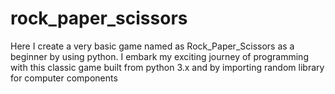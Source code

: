 # rock_paper_scissors
Here I create a very basic game named as Rock_Paper_Scissors as a beginner by using python. I embark my exciting  journey of programming with this classic game built from python 3.x and by importing random library for computer components
